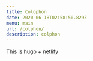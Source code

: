 ```yaml
---
title: Colophon
date: 2020-06-18T02:58:50.829Z
menu: main
url: /colphon/
description: colphon
---
```

This is hugo + netlify